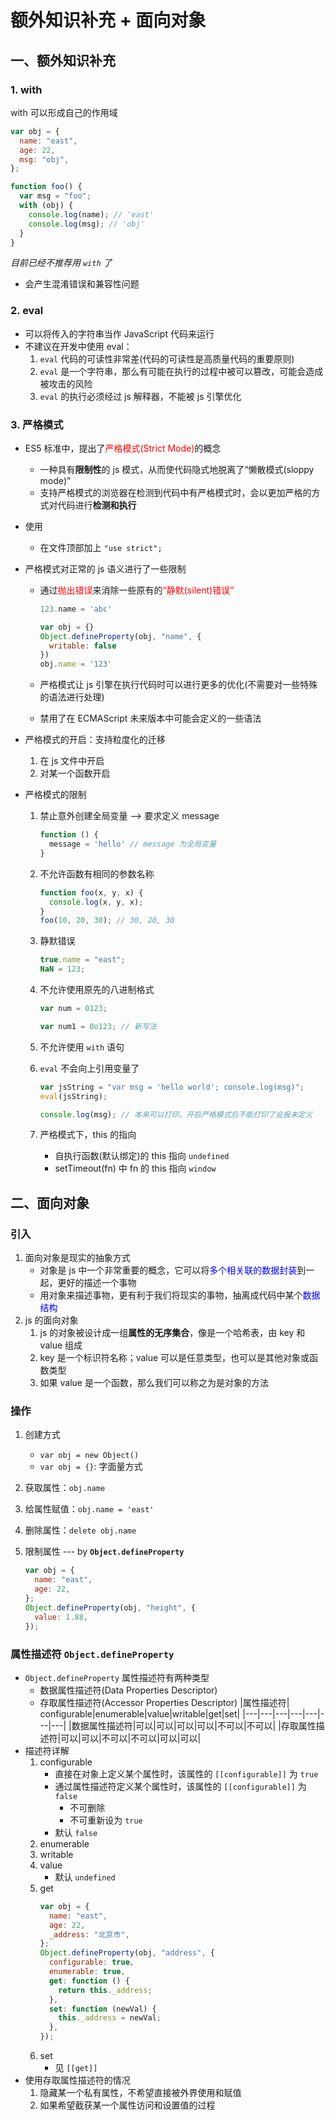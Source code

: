 <!--
 * @Author: East
 * @Date: 2022-01-03 13:47:46
 * @LastEditTime: 2022-01-03 16:37:29
 * @LastEditors: Please set LastEditors
 * @Description: with + eval + 严格模式 + 面向对象
 * @FilePath: \forGreaterGood\javascript\08-with+eval+严格模式+面向对象.md
-->

# 额外知识补充 + 面向对象

## 一、额外知识补充

### 1. with

with 可以形成自己的作用域

```js
var obj = {
  name: "east",
  age: 22,
  msg: "obj",
};

function foo() {
  var msg = "foo";
  with (obj) {
    console.log(name); // 'east'
    console.log(msg); // 'obj'
  }
}
```

_目前已经不推荐用 `with` 了_

- 会产生混淆错误和兼容性问题

### 2. eval

- 可以将传入的字符串当作 JavaScript 代码来运行
- 不建议在开发中使用 eval：
  1. `eval` 代码的可读性非常差(代码的可读性是高质量代码的重要原则)
  2. `eval` 是一个字符串，那么有可能在执行的过程中被可以篡改，可能会造成被攻击的风险
  3. `eval` 的执行必须经过 js 解释器，不能被 js 引擎优化

### 3. 严格模式

- ES5 标准中，提出了<span style="color: red;">严格模式(Strict Mode)</span>的概念
  - 一种具有**限制性**的 js 模式，从而使代码隐式地脱离了“懒散模式(sloppy mode)”
  - 支持严格模式的浏览器在检测到代码中有严格模式时，会以更加严格的方式对代码进行**检测和执行**
- 使用
  - 在文件顶部加上 `"use strict";`
- 严格模式对正常的 js 语义进行了一些限制

  - 通过<span style="color: red;">抛出错误</span>来消除一些原有的<span style="color: red;">“静默(silent)错误”</span>

    ```js
    123.name = 'abc'

    var obj = {}
    Object.defineProperty(obj, "name", {
      writable: false
    })
    obj.name = '123'
    ```

  - 严格模式让 js 引擎在执行代码时可以进行更多的优化(不需要对一些特殊的语法进行处理)
  - 禁用了在 ECMAScript 未来版本中可能会定义的一些语法

- 严格模式的开启：支持粒度化的迁移
  1. 在 js 文件中开启
  2. 对某一个函数开启
- 严格模式的限制

  1. 禁止意外创建全局变量 --> 要求定义 message
     ```js
     function () {
       message = 'hello' // message 为全局变量
     }
     ```
  2. 不允许函数有相同的参数名称
     ```js
     function foo(x, y, x) {
       console.log(x, y, x);
     }
     foo(10, 20, 30); // 30, 20, 30
     ```
  3. 静默错误
     ```js
     true.name = "east";
     NaN = 123;
     ```
  4. 不允许使用原先的八进制格式

     ```js
     var num = 0123;

     var num1 = 0o123; // 新写法
     ```

  5. 不允许使用 `with` 语句
  6. `eval` 不会向上引用变量了

     ```js
     var jsString = "var msg = 'hello world'; console.log(msg)";
     eval(jsString);

     console.log(msg); // 本来可以打印，开启严格模式后不能打印了会报未定义
     ```

  7. 严格模式下，this 的指向
     - 自执行函数(默认绑定)的 this 指向 `undefined`
     - setTimeout(fn) 中 fn 的 this 指向 `window`

## 二、面向对象

### 引入

1. 面向对象是现实的抽象方式
   - 对象是 js 中一个非常重要的概念，它可以将<span style="color: blue;">多个相关联的数据封装</span>到一起，更好的描述一个事物
   - 用对象来描述事物，更有利于我们将现实的事物，抽离成代码中某个<span style="color: blue;">数据结构</span>
2. js 的面向对象
   1. js 的对象被设计成一组**属性的无序集合**，像是一个哈希表，由 key 和 value 组成
   2. key 是一个标识符名称；value 可以是任意类型，也可以是其他对象或函数类型
   3. 如果 value 是一个函数，那么我们可以称之为是对象的方法

### 操作

1. 创建方式
   - `var obj = new Object()`
   - `var obj = {}`: 字面量方式
2. 获取属性：`obj.name`
3. 给属性赋值：`obj.name = 'east'`
4. 删除属性：`delete obj.name`
5. 限制属性 --- by **`Object.defineProperty`**

   ```js
   var obj = {
     name: "east",
     age: 22,
   };
   Object.defineProperty(obj, "height", {
     value: 1.88,
   });
   ```

### 属性描述符 `Object.defineProperty`

- `Object.defineProperty` 属性描述符有两种类型
  - 数据属性描述符(Data Properties Descriptor)
  - 存取属性描述符(Accessor Properties Descriptor)
    |属性描述符| configurable|enumerable|value|writable|get|set|
    |---|---|---|---|---|---|---|
    |数据属性描述符|可以|可以|可以|可以|不可以|不可以|
    |存取属性描述符|可以|可以|不可以|不可以|可以|可以|
- 描述符详解
  1. configurable
     - 直接在对象上定义某个属性时，该属性的 `[[configurable]]` 为 `true`
     - 通过属性描述符定义某个属性时，该属性的 `[[configurable]]` 为 `false`
       - 不可删除
       - 不可重新设为 `true`
     - 默认 `false`
  2. enumerable
  3. writable
  4. value
     - 默认 `undefined`
  5. get
     ```js
     var obj = {
       name: "east",
       age: 22,
       _address: "北京市",
     };
     Object.defineProperty(obj, "address", {
       configurable: true,
       enumerable: true,
       get: function () {
         return this._address;
       },
       set: function (newVal) {
         this._address = newVal;
       },
     });
     ```
  6. set
     - 见 `[[get]]`
- 使用存取属性描述符的情况
  1. 隐藏某一个私有属性，不希望直接被外界使用和赋值
  2. 如果希望截获某一个属性访问和设置值的过程
